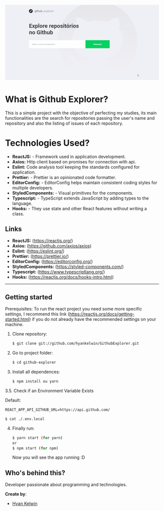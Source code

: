 <h1 align="center">
<br>
  <img src="./src/assets/githubexplorer.gif" alt="GithubExplorer">
<br>
</h1>

<!-- What is: -->

# What is Github Explorer?

This is a simple project with the objective of perfecting my studies, its main
functionalities are the search for repositories passing the user's name and
repository and also the listing of issues of each repository.

<!-- Tecnologics: -->

# Technologies Used?

- **ReactJS:** - Framework used in application development.
- **Axios:** Http client based on promises for connection with api.
- **Eslint:** Code analysis tool keeping the standards configured for application.
- **Prettier:** - Prettier is an opinionated code formatter.
- **EditorConfig:** - EditorConfig helps maintain consistent coding styles for multiple developers.
- **StyledComponents:** - Visual primitives for the components.
- **Typescript:** - TypeScript extends JavaScript by adding types to the language.
- **Hooks:** - They use state and other React features without writing a class.

<!-- Links: -->

## Links

- **ReactJS:** (https://reactjs.org/)
- **Axios:** (https://github.com/axios/axios)
- **Eslint:** (https://eslint.org/)
- **Prettier:** (https://prettier.io/)
- **EditorConfig:** (https://editorconfig.org/)
- **StyledComponents:** (https://styled-components.com/)
- **Typescript:** (https://www.typescriptlang.org/)
- **Hooks:** (https://reactjs.org/docs/hooks-intro.html)

---

<!-- Get Started / Install: -->

## Getting started

Prerequisites: To run the react project you need some
more specific settings, I recommend this link
(https://reactjs.org/docs/getting-started.html) if you do not already have the recommended settings on your machine.


1. Clone repository:

   ```sh
   $ git clone git://github.com/hyankelwin/GithubExplorer.git
   ```

2. Go to project folder:

   ```sh
   $ cd github-explorer
   ```

3. Install all dependences:

   ```sh
   $ npm install ou yarn
   ```

3.5. Check if an Environment Variable Exists

Default:

```env
REACT_APP_API_GITHUB_URL=https://api.github.com/
```

  ```sh
  $ cat ./.env.local
  ```

4. Finally run:

   ```sh
   $ yarn start (for yarn)
   or
   $ npm start (for npm)
   ```

   Now you will see the app running :D

<!-- Create by: -->

## Who's behind this?

Developer passionate about programming and technologies.

**Create by**:

- [Hyan Kelwin](http://github.com/hyankelwin)
